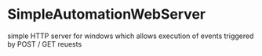 # SimpleAutomationWebServer
simple HTTP server for windows which allows execution of events triggered by POST / GET reuests
